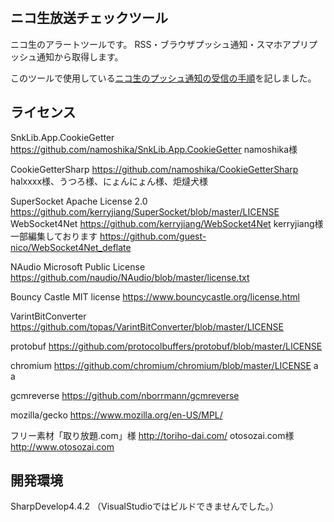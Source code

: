 ﻿﻿
## ニコ生放送チェックツール

ニコ生のアラートツールです。
RSS・ブラウザプッシュ通知・スマホアプリプッシュ通知から取得します。


このツールで使用している[ニコ生のプッシュ通知の受信の手順](push.md)を記しました。

## ライセンス
SnkLib.App.CookieGetter
https://github.com/namoshika/SnkLib.App.CookieGetter
namoshika様

CookieGetterSharp
https://github.com/namoshika/CookieGetterSharp
halxxxx様、うつろ様、にょんにょん様、炬燵犬様

SuperSocket Apache License 2.0
https://github.com/kerryjiang/SuperSocket/blob/master/LICENSE
WebSocket4Net
https://github.com/kerryjiang/WebSocket4Net
kerryjiang様
一部編集しております
https://github.com/guest-nico/WebSocket4Net_deflate

NAudio Microsoft Public License
https://github.com/naudio/NAudio/blob/master/license.txt

Bouncy Castle MIT license
https://www.bouncycastle.org/license.html

VarintBitConverter
https://github.com/topas/VarintBitConverter/blob/master/LICENSE

protobuf
https://github.com/protocolbuffers/protobuf/blob/master/LICENSE

chromium
https://github.com/chromium/chromium/blob/master/LICENSE
a
a

gcmreverse
https://github.com/nborrmann/gcmreverse

mozilla/gecko
https://www.mozilla.org/en-US/MPL/

フリー素材「取り放題.com」様
http://toriho-dai.com/
otosozai.com様
http://www.otosozai.com

## 開発環境
SharpDevelop4.4.2
（VisualStudioではビルドできませんでした。）
